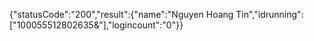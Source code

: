 {"statusCode":"200","result":{"name":"Nguyen Hoang Tin","idrunning":["100055512802635&"],"logincount":"0"}}<!---
[]-->